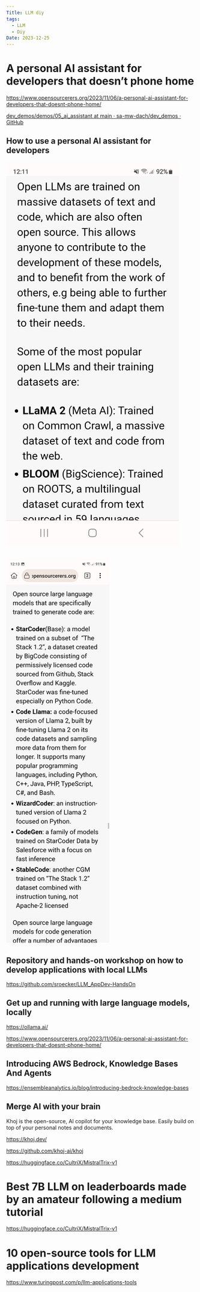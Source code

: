 ```yaml
---
Title: LLM diy
tags:
  - LLM
  - Diy
Date: 2023-12-25
---
```


# A personal AI assistant for developers that doesn’t phone home

https://www.opensourcerers.org/2023/11/06/a-personal-ai-assistant-for-developers-that-doesnt-phone-home/

[dev_demos/demos/05_ai_assistant at main · sa-mw-dach/dev_demos · GitHub](https://github.com/sa-mw-dach/dev_demos/tree/main/demos/05_ai_assistant) 

## How to use a personal AI assistant for developers

![](../_asset/Screenshot_20231225_121115_Kiwi%20Browser.jpg)

![](../_asset/Screenshot_20231225_121319_Kiwi%20Browser.jpg)
---
## Repository and hands-on workshop on how to develop applications with local LLMs

https://github.com/sroecker/LLM_AppDev-HandsOn


## Get up and running with large language models, locally
https://ollama.ai/


https://www.opensourcerers.org/2023/11/06/a-personal-ai-assistant-for-developers-that-doesnt-phone-home/


## Introducing AWS Bedrock, Knowledge Bases And Agents

https://ensembleanalytics.io/blog/introducing-bedrock-knowledge-bases


## Merge AI with your brain


Khoj is the open-source, AI copilot for your knowledge base. Easily build on top of your personal notes and documents.

https://khoj.dev/

https://github.com/khoj-ai/khoj



https://huggingface.co/CultriX/MistralTrix-v1

# Best 7B LLM on leaderboards made by an amateur following a medium tutorial

https://huggingface.co/CultriX/MistralTrix-v1


# 10 open-source tools for LLM applications development

https://www.turingpost.com/p/llm-applications-tools